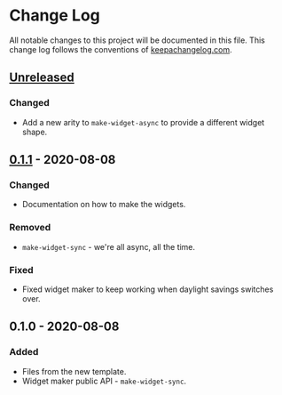 # Change Log
All notable changes to this project will be documented in this file. This change log follows the conventions of [keepachangelog.com](http://keepachangelog.com/).

## [Unreleased]
### Changed
- Add a new arity to `make-widget-async` to provide a different widget shape.

## [0.1.1] - 2020-08-08
### Changed
- Documentation on how to make the widgets.

### Removed
- `make-widget-sync` - we're all async, all the time.

### Fixed
- Fixed widget maker to keep working when daylight savings switches over.

## 0.1.0 - 2020-08-08
### Added
- Files from the new template.
- Widget maker public API - `make-widget-sync`.

[Unreleased]: https://github.com/your-name/sand-box/compare/0.1.1...HEAD
[0.1.1]: https://github.com/your-name/sand-box/compare/0.1.0...0.1.1
